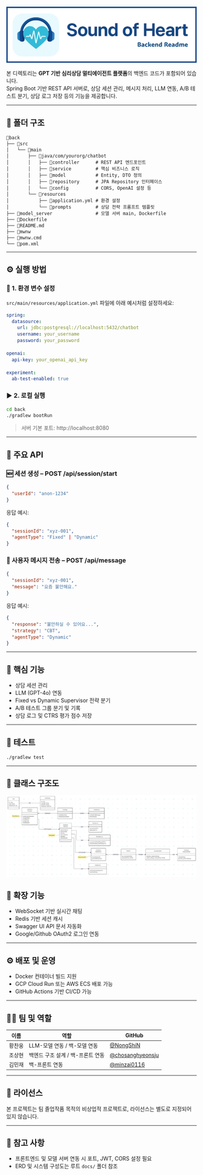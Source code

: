 ![백엔드 배너](../docs/readme_pictures/back_banner.png)

본 디렉토리는 **GPT 기반 심리상담 멀티에이전트 플랫폼**의 백엔드 코드가 포함되어 있습니다.  
Spring Boot 기반 REST API 서버로, 상담 세션 관리, 메시지 처리, LLM 연동, A/B 테스트 분기, 상담 로그 저장 등의 기능을 제공합니다.

---

## 📁 폴더 구조

```
📂back
├── 📂src
│   └── 📂main
│       ├── 📂java/com/yourorg/chatbot
│       │   ├── 📂controller      # REST API 엔드포인트
│       │   ├── 📂service         # 핵심 비즈니스 로직
│       │   ├── 📂model           # Entity, DTO 정의
│       │   ├── 📂repository      # JPA Repository 인터페이스
│       │   └── 📂config          # CORS, OpenAI 설정 등
│       └── 📂resources
│           ├── 📜application.yml # 환경 설정
│           └── 📂prompts         # 상담 전략 프롬프트 템플릿
├── 📂model_server                # 모델 서버 main, Dockerfile
├── 📜Dockerfile
├── 📜README.md
├── 📜mwnw
├── 📜mwnw.cmd
└── 📜pom.xml
```

---

## ⚙️ 실행 방법

### 🧩 1. 환경 변수 설정

`src/main/resources/application.yml` 파일에 아래 예시처럼 설정하세요:

```yaml
spring:
  datasource:
    url: jdbc:postgresql://localhost:5432/chatbot
    username: your_username
    password: your_password

openai:
  api-key: your_openai_api_key

experiment:
  ab-test-enabled: true
```

### ▶️ 2. 로컬 실행

```bash
cd back
./gradlew bootRun
```

> 서버 기본 포트: http://localhost:8080

---

## 🔌 주요 API

### 🆕 세션 생성 – POST /api/session/start

```json
{
  "userId": "anon-1234"
}
```

응답 예시:

```json
{
  "sessionId": "xyz-001",
  "agentType": "Fixed" | "Dynamic"
}
```

### 💬 사용자 메시지 전송 – POST /api/message

```json
{
  "sessionId": "xyz-001",
  "message": "요즘 불안해요."
}
```

응답 예시:

```json
{
  "response": "불안하실 수 있어요...",
  "strategy": "CBT",
  "agentType": "Dynamic"
}
```

---

## 🧠 핵심 기능

- 상담 세션 관리
- LLM (GPT-4o) 연동
- Fixed vs Dynamic Supervisor 전략 분기
- A/B 테스트 그룹 분기 및 기록
- 상담 로그 및 CTRS 평가 점수 저장

---

## 🧪 테스트

```bash
./gradlew test
```

---

## 🧱 클래스 구조도
<p align="center"><img margin="Auto" width="900" src="../docs/readme_pictures/class_diagram.png"></p>

## 🔧 확장 기능

- WebSocket 기반 실시간 채팅
- Redis 기반 세션 캐시
- Swagger UI API 문서 자동화
- Google/Github OAuth2 로그인 연동

---

## ⚙️ 배포 및 운영

- Docker 컨테이너 빌드 지원
- GCP Cloud Run 또는 AWS ECS 배포 가능
- GitHub Actions 기반 CI/CD 가능

---

## 🧑‍💻 팀 및 역할

| 이름   | 역할                             | GitHub          |
|--------|----------------------------------|-----------------|
| 황찬웅 | LLM-모델 연동 / 백-모델 연동 | [@NongShiN](https://github.com/NongShiN) |
| 조상현 | 백엔드 구조 설계 / 백-프론트 연동 |  [@chosanghyeonsju](https://github.com/chosanghyeonsju) |
| 김민재 | 백-프론트 연동 |  [@minzai0116](https://github.com/minzai0116)    |


---

## 📄 라이선스

본 프로젝트는 팀 졸업작품 목적의 비상업적 프로젝트로, 라이선스는 별도로 지정되어 있지 않습니다.

---

## 🙋 참고 사항

- 프론트엔드 및 모델 서버 연동 시 포트, JWT, CORS 설정 필요
- ERD 및 시스템 구성도는 루트 `docs/` 폴더 참조
